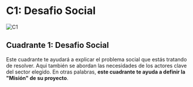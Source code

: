 # C1: Desafio Social

![C1](http://mysbm.org/wp-content/themes/MySBM/medias/presentation_quadrant_challenge-social.jpg)

## Cuadrante 1: Desafio Social

Este cuadrante te ayudará a explicar el problema social que estás tratando de resolver. Aqui también se abordan las necesidades de los actores clave del sector elegido. En otras palabras, **este cuadrante te ayuda a definir la "Misión" de su proyecto**.

